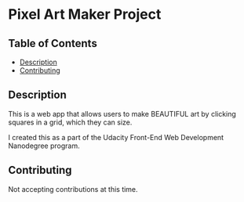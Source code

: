 # Pixel Art Maker Project

## Table of Contents

* [Description](#instructions)
* [Contributing](#contributing)

## Description

This is a web app that allows users to make BEAUTIFUL art by clicking squares in a grid, which they can size.

I created this as a part of the Udacity Front-End Web Development Nanodegree program.  


## Contributing

Not accepting contributions at this time.
